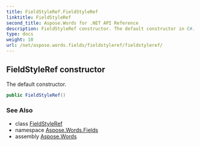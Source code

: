 ```yaml
---
title: FieldStyleRef.FieldStyleRef
linktitle: FieldStyleRef
second_title: Aspose.Words for .NET API Reference
description: FieldStyleRef constructor. The default constructor in C#.
type: docs
weight: 10
url: /net/aspose.words.fields/fieldstyleref/fieldstyleref/
---
```

## FieldStyleRef constructor

The default constructor.

```csharp
public FieldStyleRef()
```

### See Also

* class [FieldStyleRef](../)
* namespace [Aspose.Words.Fields](../../fieldstyleref/)
* assembly [Aspose.Words](../../../)
